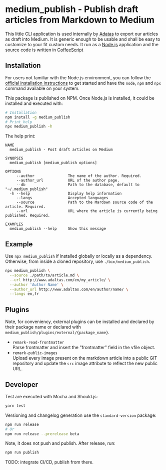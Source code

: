 
# medium_publish - Publish draft articles from Markdown to Medium

This little CLI application is used internally by [Adatas](http://www.adaltas.com) to export our articles as draft into Medium. It is generic enough to be usable and shall be easy to customize to your fit custom needs. It run as a [Node.js](https://nodejs.org) application and the source code is written in [CoffeeScript](https://coffeescript.org)

## Installation

For users not familiar with the Node.js environment, you can follow the [official installation instructions](https://nodejs.org/en/download/) to get started and have the `node`, `npm` and `npx` command available on your system.

This package is published on NPM. Once Node.js is installed, it could be installed and executed with:

```bash
# Installation
npm install -g medium_publish
# Print help
npx medium_publish -h
```

The help print:

```
NAME
  medium_publish - Post draft articles on Medium

SYNOPSIS
  medium_publish [medium_publish options]

OPTIONS
     --author               The name of the author. Required.
     --author_url           URL of the author page.
     --db                   Path to the database, default to "~/.medium_publish"
  -h --help                 Display help information
     --langs                Accepted languages
     --source               Path to the Mardown source code of the article. Required.
     --url                  URL where the article is currently being published. Required.

EXAMPLES
  medium_publish --help     Show this message
```

## Example

Use `npx medium_publish` if installed globally or locally as a dependency. Otherwise, from inside a cloned repository, use `./bin/medium_publish`.

```bash
npx medium_publish \
  --source ./path/to/article.md \
  --url http://www.adaltas.com/en/my_article/ \
  --author 'Author Name' \
  --author_url http://www.adaltas.com/en/author/name/ \
  --langs en,fr
```

## Plugins

Note, for conveniency, external plugins can be installed and declared by their package name or declared with `medium_publish/plugins/external/{package_name}`.

* `remark-read-frontmatter`     
  Parse frontmatter and insert the "frontmatter" field in the vfile object.
* `remark-public-images`   
  Upload every image present on the markdown article into a public GIT repository and update the `src` image attribute to reflect the new public URL.

## Developer

Test are executed with Mocha and Should.js:

```bash
yarn test
```

Versioning and changelog generation use the `standard-version` package:

```bash
npm run release
# Or
npm run release --prerelease beta
```

Note, it does not push and publish. After release, run:

```bash
npm run publish
```

TODO: integrate CI/CD, publish from there.

